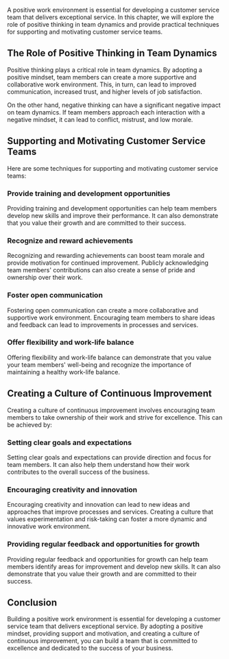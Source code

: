 
A positive work environment is essential for developing a customer service team that delivers exceptional service. In this chapter, we will explore the role of positive thinking in team dynamics and provide practical techniques for supporting and motivating customer service teams.

The Role of Positive Thinking in Team Dynamics
----------------------------------------------

Positive thinking plays a critical role in team dynamics. By adopting a positive mindset, team members can create a more supportive and collaborative work environment. This, in turn, can lead to improved communication, increased trust, and higher levels of job satisfaction.

On the other hand, negative thinking can have a significant negative impact on team dynamics. If team members approach each interaction with a negative mindset, it can lead to conflict, mistrust, and low morale.

Supporting and Motivating Customer Service Teams
------------------------------------------------

Here are some techniques for supporting and motivating customer service teams:

### Provide training and development opportunities

Providing training and development opportunities can help team members develop new skills and improve their performance. It can also demonstrate that you value their growth and are committed to their success.

### Recognize and reward achievements

Recognizing and rewarding achievements can boost team morale and provide motivation for continued improvement. Publicly acknowledging team members' contributions can also create a sense of pride and ownership over their work.

### Foster open communication

Fostering open communication can create a more collaborative and supportive work environment. Encouraging team members to share ideas and feedback can lead to improvements in processes and services.

### Offer flexibility and work-life balance

Offering flexibility and work-life balance can demonstrate that you value your team members' well-being and recognize the importance of maintaining a healthy work-life balance.

Creating a Culture of Continuous Improvement
--------------------------------------------

Creating a culture of continuous improvement involves encouraging team members to take ownership of their work and strive for excellence. This can be achieved by:

### Setting clear goals and expectations

Setting clear goals and expectations can provide direction and focus for team members. It can also help them understand how their work contributes to the overall success of the business.

### Encouraging creativity and innovation

Encouraging creativity and innovation can lead to new ideas and approaches that improve processes and services. Creating a culture that values experimentation and risk-taking can foster a more dynamic and innovative work environment.

### Providing regular feedback and opportunities for growth

Providing regular feedback and opportunities for growth can help team members identify areas for improvement and develop new skills. It can also demonstrate that you value their growth and are committed to their success.

Conclusion
----------

Building a positive work environment is essential for developing a customer service team that delivers exceptional service. By adopting a positive mindset, providing support and motivation, and creating a culture of continuous improvement, you can build a team that is committed to excellence and dedicated to the success of your business.
